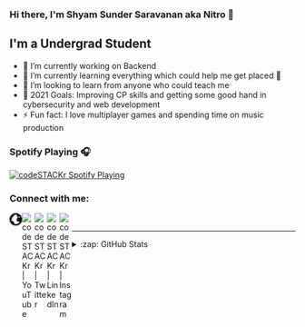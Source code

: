 ### Hi there, I'm Shyam Sunder Saravanan aka Nitro 👋


## I'm a Undergrad Student


- 🔭 I’m currently working on Backend
- 🌱 I’m currently learning everything which could help me get placed 🤣
- 👯 I’m looking to learn from anyone who could teach me 
- 🥅 2021 Goals: Improving CP skills and getting some good hand in cybersecurity and web development
- ⚡ Fun fact: I love multiplayer games and spending time on music production

### Spotify Playing 🎧

[<img src="https://now-playing-codestackr.vercel.app/api/spotify-playing" alt="codeSTACKr Spotify Playing" width="350" />](https://open.spotify.com/user/ncj95a2znlbkva0wag1j98tl6)

### Connect with me:

[<img align="left" alt="codeSTACKr.com" width="22px" src="https://raw.githubusercontent.com/iconic/open-iconic/master/svg/globe.svg" />][website]
[<img align="left" alt="codeSTACKr | YouTube" width="22px" src="https://cdn.jsdelivr.net/npm/simple-icons@v3/icons/facebook.svg" />][facebook]
[<img align="left" alt="codeSTACKr | Twitter" width="22px" src="https://cdn.jsdelivr.net/npm/simple-icons@v3/icons/twitter.svg" />][twitter]
[<img align="left" alt="codeSTACKr | LinkedIn" width="22px" src="https://cdn.jsdelivr.net/npm/simple-icons@v3/icons/linkedin.svg" />][linkedin]
[<img align="left" alt="codeSTACKr | Instagram" width="22px" src="https://cdn.jsdelivr.net/npm/simple-icons@v3/icons/instagram.svg" />][instagram]

<br />


---





<details>
  <summary>:zap: GitHub Stats</summary>

  <img align="left" alt="codeSTACKr's GitHub Stats" src="https://github-readme-stats.codestackr.vercel.app/api?username=ShyamSunder149&show_icons=true&hide_border=true&count_private=true" />

</details>

[website]: https://codeSTACKr.com

[twitter]: https://twitter.com/sundersaravanan
[facebook]: https://www.facebook.com/profile.php?id=100004456715635
[instagram]: https://www.instagram.com/shyam_nitro/
[linkedin]: https://linkedin.com/in/codeSTACKr
[webdevplaylist]: https://www.youtube.com/playlist?list=PLkwxH9e_vrAJ0WbEsFA9W3I1W-g_BTsbt


